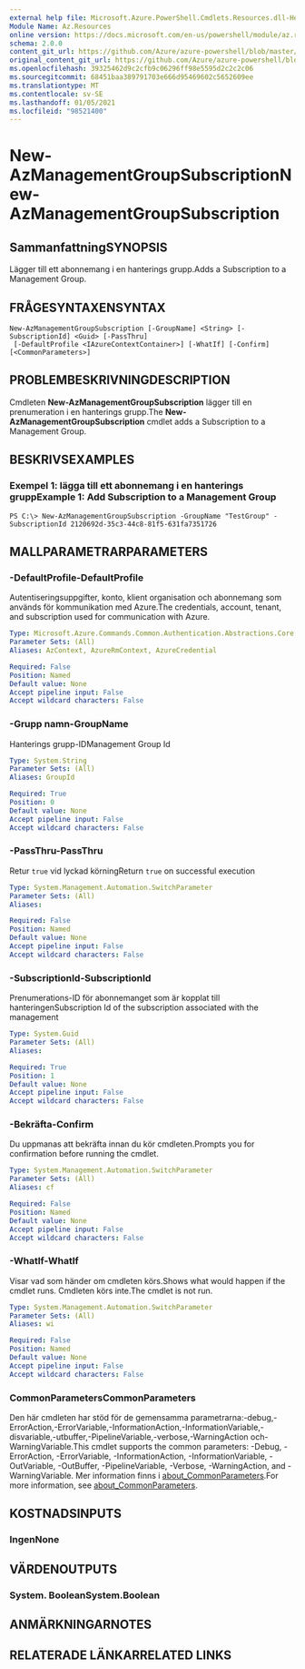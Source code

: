 ```yaml
---
external help file: Microsoft.Azure.PowerShell.Cmdlets.Resources.dll-Help.xml
Module Name: Az.Resources
online version: https://docs.microsoft.com/en-us/powershell/module/az.resources/new-azmanagementgroupsubscription/
schema: 2.0.0
content_git_url: https://github.com/Azure/azure-powershell/blob/master/src/Resources/Resources/help/New-AzManagementGroupSubscription.md
original_content_git_url: https://github.com/Azure/azure-powershell/blob/master/src/Resources/Resources/help/New-AzManagementGroupSubscription.md
ms.openlocfilehash: 39325462d9c2cfb9c06296ff98e5595d2c2c2c06
ms.sourcegitcommit: 68451baa389791703e666d95469602c5652609ee
ms.translationtype: MT
ms.contentlocale: sv-SE
ms.lasthandoff: 01/05/2021
ms.locfileid: "98521400"
---
```

# <span data-ttu-id="980f0-101">New-AzManagementGroupSubscription</span><span class="sxs-lookup"><span data-stu-id="980f0-101">New-AzManagementGroupSubscription</span></span>

## <span data-ttu-id="980f0-102">Sammanfattning</span><span class="sxs-lookup"><span data-stu-id="980f0-102">SYNOPSIS</span></span>
<span data-ttu-id="980f0-103">Lägger till ett abonnemang i en hanterings grupp.</span><span class="sxs-lookup"><span data-stu-id="980f0-103">Adds a Subscription to a Management Group.</span></span>

## <span data-ttu-id="980f0-104">FRÅGESYNTAXEN</span><span class="sxs-lookup"><span data-stu-id="980f0-104">SYNTAX</span></span>

```
New-AzManagementGroupSubscription [-GroupName] <String> [-SubscriptionId] <Guid> [-PassThru]
 [-DefaultProfile <IAzureContextContainer>] [-WhatIf] [-Confirm] [<CommonParameters>]
```

## <span data-ttu-id="980f0-105">PROBLEMBESKRIVNING</span><span class="sxs-lookup"><span data-stu-id="980f0-105">DESCRIPTION</span></span>
<span data-ttu-id="980f0-106">Cmdleten **New-AzManagementGroupSubscription** lägger till en prenumeration i en hanterings grupp.</span><span class="sxs-lookup"><span data-stu-id="980f0-106">The **New-AzManagementGroupSubscription** cmdlet adds a Subscription to a Management Group.</span></span>

## <span data-ttu-id="980f0-107">BESKRIVS</span><span class="sxs-lookup"><span data-stu-id="980f0-107">EXAMPLES</span></span>

### <span data-ttu-id="980f0-108">Exempel 1: lägga till ett abonnemang i en hanterings grupp</span><span class="sxs-lookup"><span data-stu-id="980f0-108">Example 1: Add Subscription to a Management Group</span></span>
```
PS C:\> New-AzManagementGroupSubscription -GroupName "TestGroup" -SubscriptionId 2120692d-35c3-44c8-81f5-631fa7351726
```

## <span data-ttu-id="980f0-109">MALLPARAMETRAR</span><span class="sxs-lookup"><span data-stu-id="980f0-109">PARAMETERS</span></span>

### <span data-ttu-id="980f0-110">-DefaultProfile</span><span class="sxs-lookup"><span data-stu-id="980f0-110">-DefaultProfile</span></span>
<span data-ttu-id="980f0-111">Autentiseringsuppgifter, konto, klient organisation och abonnemang som används för kommunikation med Azure.</span><span class="sxs-lookup"><span data-stu-id="980f0-111">The credentials, account, tenant, and subscription used for communication with Azure.</span></span>

```yaml
Type: Microsoft.Azure.Commands.Common.Authentication.Abstractions.Core.IAzureContextContainer
Parameter Sets: (All)
Aliases: AzContext, AzureRmContext, AzureCredential

Required: False
Position: Named
Default value: None
Accept pipeline input: False
Accept wildcard characters: False
```

### <span data-ttu-id="980f0-112">-Grupp namn</span><span class="sxs-lookup"><span data-stu-id="980f0-112">-GroupName</span></span>
<span data-ttu-id="980f0-113">Hanterings grupp-ID</span><span class="sxs-lookup"><span data-stu-id="980f0-113">Management Group Id</span></span>

```yaml
Type: System.String
Parameter Sets: (All)
Aliases: GroupId

Required: True
Position: 0
Default value: None
Accept pipeline input: False
Accept wildcard characters: False
```

### <span data-ttu-id="980f0-114">-PassThru</span><span class="sxs-lookup"><span data-stu-id="980f0-114">-PassThru</span></span>
<span data-ttu-id="980f0-115">Retur `true` vid lyckad körning</span><span class="sxs-lookup"><span data-stu-id="980f0-115">Return `true` on successful execution</span></span>

```yaml
Type: System.Management.Automation.SwitchParameter
Parameter Sets: (All)
Aliases:

Required: False
Position: Named
Default value: None
Accept pipeline input: False
Accept wildcard characters: False
```

### <span data-ttu-id="980f0-116">-SubscriptionId</span><span class="sxs-lookup"><span data-stu-id="980f0-116">-SubscriptionId</span></span>
<span data-ttu-id="980f0-117">Prenumerations-ID för abonnemanget som är kopplat till hanteringen</span><span class="sxs-lookup"><span data-stu-id="980f0-117">Subscription Id of the subscription associated with the management</span></span>

```yaml
Type: System.Guid
Parameter Sets: (All)
Aliases:

Required: True
Position: 1
Default value: None
Accept pipeline input: False
Accept wildcard characters: False
```

### <span data-ttu-id="980f0-118">-Bekräfta</span><span class="sxs-lookup"><span data-stu-id="980f0-118">-Confirm</span></span>
<span data-ttu-id="980f0-119">Du uppmanas att bekräfta innan du kör cmdleten.</span><span class="sxs-lookup"><span data-stu-id="980f0-119">Prompts you for confirmation before running the cmdlet.</span></span>

```yaml
Type: System.Management.Automation.SwitchParameter
Parameter Sets: (All)
Aliases: cf

Required: False
Position: Named
Default value: None
Accept pipeline input: False
Accept wildcard characters: False
```

### <span data-ttu-id="980f0-120">-WhatIf</span><span class="sxs-lookup"><span data-stu-id="980f0-120">-WhatIf</span></span>
<span data-ttu-id="980f0-121">Visar vad som händer om cmdleten körs.</span><span class="sxs-lookup"><span data-stu-id="980f0-121">Shows what would happen if the cmdlet runs.</span></span>
<span data-ttu-id="980f0-122">Cmdleten körs inte.</span><span class="sxs-lookup"><span data-stu-id="980f0-122">The cmdlet is not run.</span></span>

```yaml
Type: System.Management.Automation.SwitchParameter
Parameter Sets: (All)
Aliases: wi

Required: False
Position: Named
Default value: None
Accept pipeline input: False
Accept wildcard characters: False
```

### <span data-ttu-id="980f0-123">CommonParameters</span><span class="sxs-lookup"><span data-stu-id="980f0-123">CommonParameters</span></span>
<span data-ttu-id="980f0-124">Den här cmdleten har stöd för de gemensamma parametrarna:-debug,-ErrorAction,-ErrorVariable,-InformationAction,-InformationVariable,-disvariable,-utbuffer,-PipelineVariable,-verbose,-WarningAction och-WarningVariable.</span><span class="sxs-lookup"><span data-stu-id="980f0-124">This cmdlet supports the common parameters: -Debug, -ErrorAction, -ErrorVariable, -InformationAction, -InformationVariable, -OutVariable, -OutBuffer, -PipelineVariable, -Verbose, -WarningAction, and -WarningVariable.</span></span> <span data-ttu-id="980f0-125">Mer information finns i [about_CommonParameters](http://go.microsoft.com/fwlink/?LinkID=113216).</span><span class="sxs-lookup"><span data-stu-id="980f0-125">For more information, see [about_CommonParameters](http://go.microsoft.com/fwlink/?LinkID=113216).</span></span>

## <span data-ttu-id="980f0-126">KOSTNADS</span><span class="sxs-lookup"><span data-stu-id="980f0-126">INPUTS</span></span>

### <span data-ttu-id="980f0-127">Ingen</span><span class="sxs-lookup"><span data-stu-id="980f0-127">None</span></span>

## <span data-ttu-id="980f0-128">VÄRDEN</span><span class="sxs-lookup"><span data-stu-id="980f0-128">OUTPUTS</span></span>

### <span data-ttu-id="980f0-129">System. Boolean</span><span class="sxs-lookup"><span data-stu-id="980f0-129">System.Boolean</span></span>

## <span data-ttu-id="980f0-130">ANMÄRKNINGAR</span><span class="sxs-lookup"><span data-stu-id="980f0-130">NOTES</span></span>

## <span data-ttu-id="980f0-131">RELATERADE LÄNKAR</span><span class="sxs-lookup"><span data-stu-id="980f0-131">RELATED LINKS</span></span>
